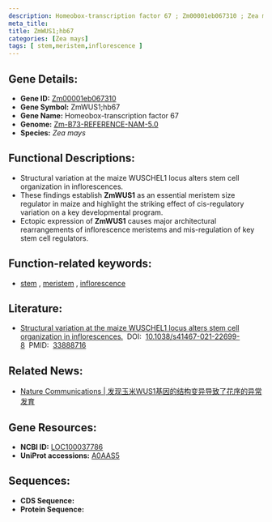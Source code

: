 ```yaml
---
description: Homeobox-transcription factor 67 ; Zm00001eb067310 ; Zea mays
meta_title:
title: ZmWUS1;hb67
categories: [Zea mays]
tags: [ stem,meristem,inflorescence ]
---
```


## Gene Details:
- **Gene ID:**	[Zm00001eb067310](https://www.maizegdb.org/gene_center/gene/Zm00001eb067310)
- **Gene Symbol:** ZmWUS1;hb67
- **Gene Name:** Homeobox-transcription factor 67
- **Genome:** [Zm-B73-REFERENCE-NAM-5.0](https://www.maizegdb.org/genome/assembly/Zm-B73-REFERENCE-NAM-5.0)
- **Species:** *Zea mays*

## Functional Descriptions:
   - Structural variation at the maize WUSCHEL1 locus alters stem cell organization in inflorescences.
   - These findings establish **ZmWUS1** as an essential meristem size regulator in maize and highlight the striking effect of cis-regulatory variation on a key developmental program.
   - Ectopic expression of **ZmWUS1** causes major architectural rearrangements of inflorescence meristems and mis-regulation of key stem cell regulators.

## Function-related keywords:
- [stem](/tags/stem/)&nbsp;,&nbsp;[meristem](/tags/meristem/)&nbsp;,&nbsp;[inflorescence](/tags/inflorescence/)

## Literature:
   - [Structural variation at the maize WUSCHEL1 locus alters stem cell organization in inflorescences.]( https://www.nature.com/articles/s41467-021-22699-8)&nbsp;&nbsp;DOI:&nbsp;&nbsp;[10.1038/s41467-021-22699-8](https://www.nature.com/articles/s41467-021-22699-8)&nbsp;&nbsp;PMID:&nbsp;&nbsp;[33888716](https://pubmed.ncbi.nlm.nih.gov/33888716/)

## Related News:
   - [Nature Communications | 发现玉米WUS1基因的结构变异导致了花序的异常发育](https://mp.weixin.qq.com/s?__biz=Mzg3MDEwNDEyMg==&mid=2247508973&idx=2&sn=04fe85069851d30c77174d0227960e47&chksm=ce900eb8f9e787aeb4d304ab1c98982f9d5e2ccb549897829cf0e7d3e515dc6b5c5dfcfaf3aa&scene=27#wechat_redirect)

## Gene Resources:
- **NCBI ID:** [LOC100037786](https://www.ncbi.nlm.nih.gov/gene/?term=LOC100037786)
- **UniProt accessions:** [A0AAS5](https://www.uniprot.org/uniprotkb/A0AAS5/entry)



## Sequences:
- **CDS Sequence:**
- **Protein Sequence:**
